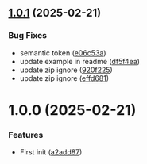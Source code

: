 ## [1.0.1](https://github.com/triopsi/SimpleTwoFactor/compare/v1.0.0...v1.0.1) (2025-02-21)


### Bug Fixes

* semantic token ([e06c53a](https://github.com/triopsi/SimpleTwoFactor/commit/e06c53a3150b9a0c418345eca32a1d0af0857483))
* update example in readme ([df5f4ea](https://github.com/triopsi/SimpleTwoFactor/commit/df5f4ea93a320c7e6fea20f0d8460af13aca97a6))
* update zip ignore ([920f225](https://github.com/triopsi/SimpleTwoFactor/commit/920f2256eb6d6a1124349be3bdaa40d1994ba766))
* update zip ignore ([effd681](https://github.com/triopsi/SimpleTwoFactor/commit/effd681973d162014937a0c4f06b01a734d20238))

# 1.0.0 (2025-02-21)


### Features

* First init ([a2add87](https://github.com/triopsi/SimpleTwoFactor/commit/a2add877dea21f90212b6d72a38c34f2c86ceee0))
